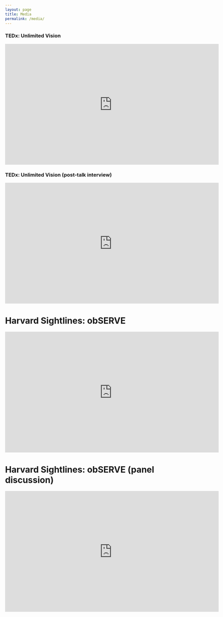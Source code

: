 ```yaml
---
layout: page
title: Media
permalink: /media/
---
```



### TEDx: Unlimited Vision

<iframe width="700" height="395" src="https://www.youtube.com/embed/Nu-IoNHGxF8?si=Xs0EM9vkqMzBmOqz" title="YouTube video player" frameborder="0" allow="accelerometer; autoplay; clipboard-write; encrypted-media; gyroscope; picture-in-picture; web-share" allowfullscreen></iframe>


### TEDx: Unlimited Vision (post-talk interview)

<iframe width="700" height="395" src="https://www.youtube.com/embed/d3f8Fk9m7KE?si=dy1MINTjFUTBeCfy" title="YouTube video player" frameborder="0" allow="accelerometer; autoplay; clipboard-write; encrypted-media; gyroscope; picture-in-picture; web-share" allowfullscreen></iframe>


# Harvard Sightlines: obSERVE

<iframe width="700" height="395" src="https://www.youtube.com/embed/AUwTFaU0sqU?si=jiVJawcRkfNOMS1G" title="YouTube video player" frameborder="0" allow="accelerometer; autoplay; clipboard-write; encrypted-media; gyroscope; picture-in-picture; web-share" allowfullscreen></iframe>


# Harvard Sightlines: obSERVE (panel discussion)

<iframe width="700" height="395" src="https://www.youtube.com/embed/U27QP-L4AGk?si=XqI19VyXvQ4cCx9_" title="YouTube video player" frameborder="0" allow="accelerometer; autoplay; clipboard-write; encrypted-media; gyroscope; picture-in-picture; web-share" allowfullscreen></iframe>
